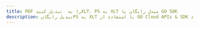 ---title: PDF را به  تبدیل کنیدXLT، PS به XLT مبدل رایگان یا GO SDKdescription: تبدیل رایگانPS به XLT با استفاده از GO Cloud APIs & SDK همچنین اسناد PDF را در Cloud ایجاد، ویرایش و رندر کنید.---